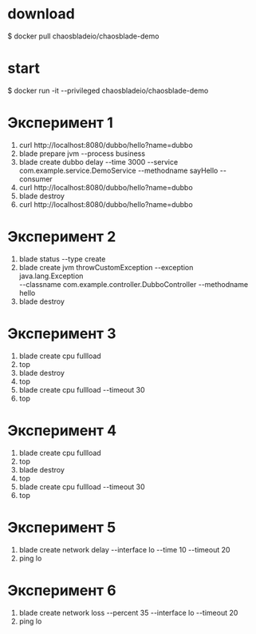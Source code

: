 # download

\$ docker pull chaosbladeio/chaosblade-demo

# start

\$ docker run -it --privileged chaosbladeio/chaosblade-demo

# Эксперимент 1

1. curl http://localhost:8080/dubbo/hello?name=dubbo
2. blade prepare jvm --process business
3. blade create dubbo delay --time 3000 --service com.example.service.DemoService --methodname sayHello --consumer
4. curl http://localhost:8080/dubbo/hello?name=dubbo
5. blade destroy <UID>
6. curl http://localhost:8080/dubbo/hello?name=dubbo

# Эксперимент 2

1. blade status --type create
2. blade create jvm throwCustomException --exception java.lang.Exception \
     --classname com.example.controller.DubboController --methodname hello
3. blade destroy <UID>

# Эксперимент 3

1. blade create cpu fullload
2. top
3. blade destroy <UID>
4. top
5. blade create cpu fullload --timeout 30
6. top

# Эксперимент 4

1. blade create cpu fullload
2. top
3. blade destroy <UID>
4. top
5. blade create cpu fullload --timeout 30
6. top

# Эксперимент 5

1. blade create network delay --interface lo --time 10 --timeout 20
2. ping lo

# Эксперимент 6

1. blade create network loss --percent 35 --interface lo --timeout 20
2. ping lo